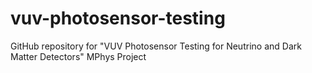 # vuv-photosensor-testing
GitHub repository for "VUV Photosensor Testing for Neutrino and Dark Matter Detectors" MPhys Project
